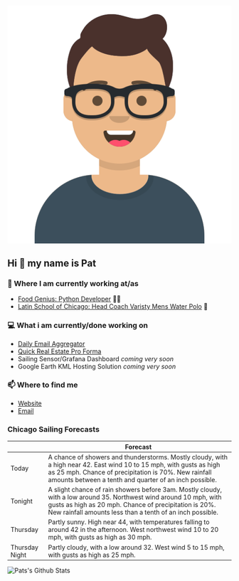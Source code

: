 [![Social banner for p-j-falconer](https://raw.githubusercontent.com/P-J-FALCONER/P-J-FALCONER/master/assets/avataaars.svg)](https://patfalconer.com/)
## Hi :wave: my name is Pat

### 💼 Where I am currently working at/as
- [Food Genius: Python Developer](https://getfoodgenius.com/) 🍔🐍
- [Latin School of Chicago: Head Coach Varisty Mens Water Polo](https://www.latinschool.org/) 🤽


### 💻 What i am currently/done working on
 - [Daily Email Aggregator](https://github.com/P-J-FALCONER/dott_daily_mail)
 - [Quick Real Estate Pro Forma](https://github.com/P-J-FALCONER/henry)
 - Sailing Sensor/Grafana Dashboard *coming very soon*
 - Google Earth KML Hosting Solution *coming very soon*

### 📫 Where to find me
 - [Website](https://patfalconer.com/)
 - [Email](mailto:patrick.j.falconer@gmail.com)


### Chicago Sailing Forecasts
|   | Forecast  |
|---|---|
| Today | A chance of showers and thunderstorms. Mostly cloudy, with a high near 42. East wind 10 to 15 mph, with gusts as high as 25 mph. Chance of precipitation is 70%. New rainfall amounts between a tenth and quarter of an inch possible. |
| Tonight | A slight chance of rain showers before 3am. Mostly cloudy, with a low around 35. Northwest wind around 10 mph, with gusts as high as 20 mph. Chance of precipitation is 20%. New rainfall amounts less than a tenth of an inch possible. |
| Thursday | Partly sunny. High near 44, with temperatures falling to around 42 in the afternoon. West northwest wind 10 to 20 mph, with gusts as high as 30 mph. |
| Thursday Night | Partly cloudy, with a low around 32. West wind 5 to 15 mph, with gusts as high as 25 mph. |

![Pats's Github Stats](https://github-readme-stats.vercel.app/api?username=p-j-falconer&show_icons=true&theme=radical)
